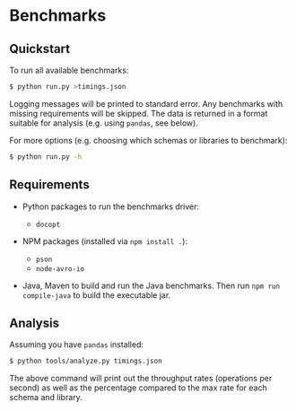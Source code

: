# Benchmarks

## Quickstart

To run all available benchmarks:

```bash
$ python run.py >timings.json
```

Logging messages will be printed to standard error. Any benchmarks with missing
requirements will be skipped. The data is returned in a format suitable for
analysis (e.g. using `pandas`, see below).

For more options (e.g. choosing which schemas or libraries to benchmark):

```bash
$ python run.py -h
```


## Requirements

+ Python packages to run the benchmarks driver:
  + `docopt`

+ NPM packages (installed via `npm install .`):
  + `pson`
  + `node-avro-io`

+ Java, Maven to build and run the Java benchmarks. Then run `npm run
  compile-java` to build the executable jar.


## Analysis

Assuming you have `pandas` installed:

```bash
$ python tools/analyze.py timings.json
```

The above command will print out the throughput rates (operations per second)
as well as the percentage compared to the max rate for each schema and library.
